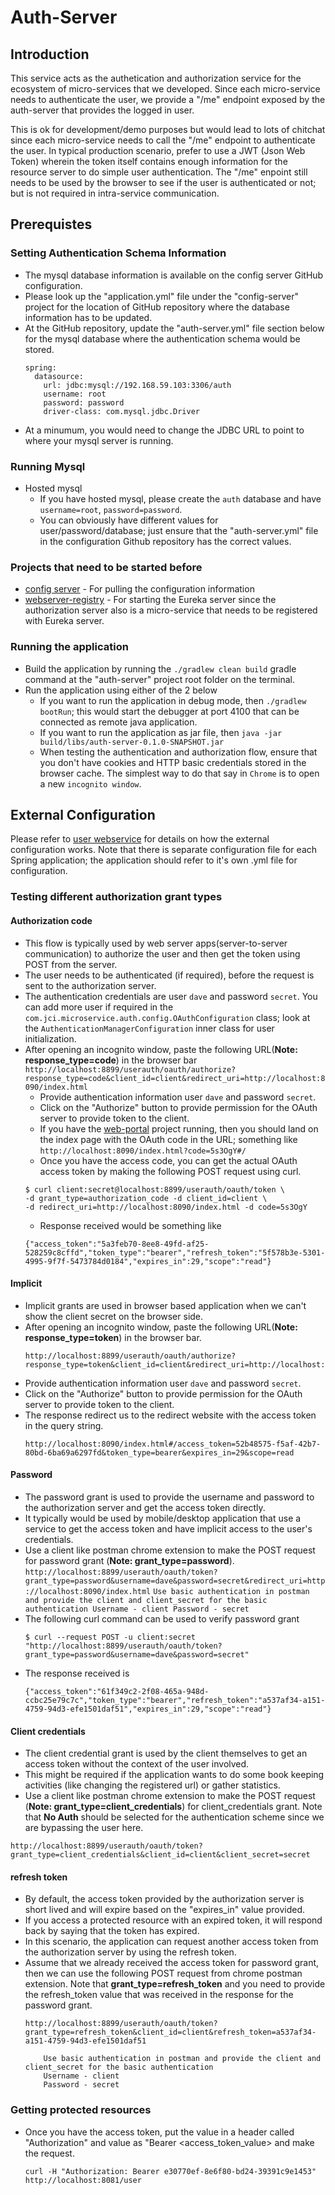# Auth-Server

## Introduction
This service acts as the authetication and authorization service for the ecosystem of micro-services that we developed. Since each micro-service needs to authenticate the user, we provide a "/me" endpoint exposed by the auth-server that provides the logged in user.

This is ok for development/demo purposes but would lead to lots of chitchat since each micro-service needs to call the "/me" endpoint to authenticate the user. In typical production scenario, prefer to use a JWT (Json Web Token) wherein the token itself contains enough information for the resource server to do simple user authentication. The "/me" enpoint still needs to be used by the browser to see if the user is authenticated or not; but is not required in intra-service communication.

## Prerequistes

### Setting Authentication Schema Information
  * The mysql database information is available on the config server GitHub configuration.
  * Please look up the "application.yml" file under the "config-server" project for the location of GitHub repository where the database information has to be updated.
  * At the GitHub repository, update the "auth-server.yml" file section below for the mysql database where the authentication schema would be stored.
     ```
     spring:
       datasource:
         url: jdbc:mysql://192.168.59.103:3306/auth
         username: root
         password: password
         driver-class: com.mysql.jdbc.Driver
     ```    
  * At a minumum, you would need to change the JDBC URL to point to where your mysql server is running.  
  
### Running Mysql  
  * Hosted mysql
    * If you have hosted mysql, please create the `auth` database and have `username=root`, `password=password`.
    * You can obviously have different values for user/password/database; just ensure that the "auth-server.yml" file in the configuration Github repository has the correct values.
             			
### Projects that need to be started before
* [config server](/../../blob/master/config-server/README.md) - For pulling the configuration information
* [webserver-registry](/../../blob/master/eureka-server/README.md) - For starting the Eureka server since the authorization server also is a micro-service that needs to be registered with Eureka server.           	

### Running the application
* Build the application by running the `./gradlew clean build` gradle command at the "auth-server" project root folder	on the terminal.
* Run the application using either of the 2 below
  * If you want to run the application in debug mode, then `./gradlew bootRun`; this would start the debugger at port 4100 that can be connected as remote java application.
  * If you want to run the application as jar file, then `java -jar build/libs/auth-server-0.1.0-SNAPSHOT.jar`
  * When testing the authentication and authorization flow, ensure that you don't have cookies and HTTP basic credentials stored in the browser cache. The simplest way to do that say in `Chrome` is to open a new `incognito window`.
  
## External Configuration
Please refer to [user webservice](/../../blob/master/user-webservice/README.md) for details on how the external configuration works. Note that there is separate configuration file for each Spring application; the application should refer to it's own .yml file for configuration.

### Testing different authorization grant types  	
#### Authorization code 
  * This flow is typically used by web server apps(server-to-server communication) to authorize the user and then get the token using POST from the server.
  * The user needs to be authenticated (if required), before the request is sent to the authorization server.
  * The authentication credentials are user `dave` and password `secret`. You can add more user if required in the `com.jci.microservice.auth.config.OAuthConfiguration` class; look at the `AuthenticationManagerConfiguration` inner class for user initialization.
  * After opening an incognito window, paste the following URL(**Note: response_type=code**) in the browser bar
 		```
 		http://localhost:8899/userauth/oauth/authorize?response_type=code&client_id=client&redirect_uri=http://localhost:8090/index.html
 		```
    * Provide authentication information user `dave` and password `secret`.
    * Click on the "Authorize" button to provide permission for the OAuth server to provide token to the client.
    * If you have the [web-portal](../web-portal/README.md) project running, then you should land on the index page with the OAuth code in the URL; something like `http://localhost:8090/index.html?code=5s3OgY#/`
    * Once you have the access code, you can get the actual OAuth access token by making the following POST request using curl.
    ```
    $ curl client:secret@localhost:8899/userauth/oauth/token \
    -d grant_type=authorization_code -d client_id=client \
    -d redirect_uri=http://localhost:8090/index.html -d code=5s3OgY
    ```
    * Response received would be something like
    ```
    {"access_token":"5a3feb70-8ee8-49fd-af25-528259c8cffd","token_type":"bearer","refresh_token":"5f578b3e-5301-4995-9f7f-5473784d0184","expires_in":29,"scope":"read"}
	```
	
#### Implicit
  * Implicit grants are used in browser based application when we can't show the client secret on the browser side.
  * After opening an incognito window, paste the following URL(**Note: response_type=token**) in the browser bar. 
  	```
  	http://localhost:8899/userauth/oauth/authorize?response_type=token&client_id=client&redirect_uri=http://localhost:8090/index.html
  	```
   * Provide authentication information user `dave` and password `secret`.
   * Click on the "Authorize" button to provide permission for the OAuth server to provide token to the client.
  * The response redirect us to the redirect website with the access token in the query string.
  	```	
  	http://localhost:8090/index.html#/access_token=52b48575-f5af-42b7-80bd-6ba69a6297fd&token_type=bearer&expires_in=29&scope=read   
   	```
   	 
#### Password
  * The password grant is used to provide the username and password to the authorization server and get the access token directly. 
  * It typically would be used by mobile/desktop application that use a service to get the access token and have implicit access to the user's credentials.
  * Use a client like postman chrome extension to make the POST request for password grant (**Note: grant_type=password**).
  		```
     	http://localhost:8899/userauth/oauth/token?grant_type=password&username=dave&password=secret&redirect_uri=http://localhost:8090/index.html
     	```
     	```
     	Use basic authentication in postman and provide the client and client_secret for the basic authentication
     	Username - client
     	Password - secret
     	``` 
  * The following curl command can be used to verify password grant
  	```
  	$ curl --request POST -u client:secret "http://localhost:8899/userauth/oauth/token?grant_type=password&username=dave&password=secret"
  	```
  * The response received is
  	```	
	{"access_token":"61f349c2-2f08-465a-948d-ccbc25e79c7c","token_type":"bearer","refresh_token":"a537af34-a151-4759-94d3-efe1501daf51","expires_in":29,"scope":"read"}
	```
	
#### Client credentials
  * The client credential grant is used by the client themselves to get an access token without the context of the user involved.
  * This might be required if the application wants to do some book keeping activities (like changing the registered url) or gather statistics.
  * Use a client like postman chrome extension to make the POST request (**Note: grant_type=client_credentials**) for client_credentials grant. Note that **No Auth** should be selected for the authentication scheme since we are bypassing the user here.
  ```
  http://localhost:8899/userauth/oauth/token?grant_type=client_credentials&client_id=client&client_secret=secret
  ```
	
#### refresh token
  * By default, the access token provided by the authorization server is short lived and will expire based on the "expires_in" value provided.
  * If you access a protected resource with an expired token, it will respond back by saying that the token has expired.
  * In this scenario, the application can request another access token from the authorization server by using the refresh token.
  * Assume that we already received the access token for password grant, then we can use the following POST request from chrome postman extension. Note that **grant_type=refresh_token** and you need to provide the refresh_token value that was received in the response for the password grant.
  	```
  	http://localhost:8899/userauth/oauth/token?grant_type=refresh_token&client_id=client&refresh_token=a537af34-a151-4759-94d3-efe1501daf51
  	``` 
  	```
     	Use basic authentication in postman and provide the client and client_secret for the basic authentication
     	Username - client
     	Password - secret
    ``` 
    
### Getting protected resources
* Once you have the access token, put the value in a header called "Authorization" and value as "Bearer &lt;access_token_value&gt; and make the request.
	```     	
	curl -H "Authorization: Bearer e30770ef-8e6f80-bd24-39391c9e1453" http://localhost:8081/user	
	```
